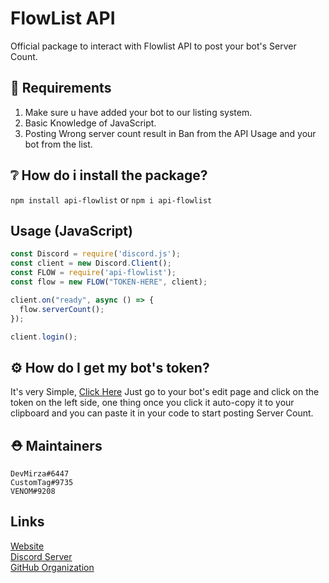 # FlowList API
Official package to interact with Flowlist API to post your bot's Server Count.

## 📝 Requirements
1. Make sure u have added your bot to our listing system.
2. Basic Knowledge of JavaScript.
3. Posting Wrong server count result in Ban from the API Usage and your bot from the list.

## ❔ How do i install the package?
`npm install api-flowlist` or `npm i api-flowlist`

## Usage (JavaScript)
```js
const Discord = require('discord.js');
const client = new Discord.Client();
const FLOW = require('api-flowlist');
const flow = new FLOW("TOKEN-HERE", client);

client.on("ready", async () => {
  flow.serverCount();
});

client.login();
```

## ⚙ How do I get my bot's token?
It's very Simple, [Click Here](https://www.flowlist.xyz) Just go to your bot's edit page and click on the token on the left side, one thing once you click it auto-copy it to your clipboard and you can paste it in your code to start posting Server Count.

## ⛑ Maintainers
`DevMirza#6447`</br>
`CustomTag#9735`</br>
`VENOM#9208`</br>

## Links
[Website](https://www.flowlist.xyz)</br>
[Discord Server](https://discord.gg/NsRHjhDEzQ)</br>
[GitHub Organization](https://github.com/FlowlistBot)</br>
